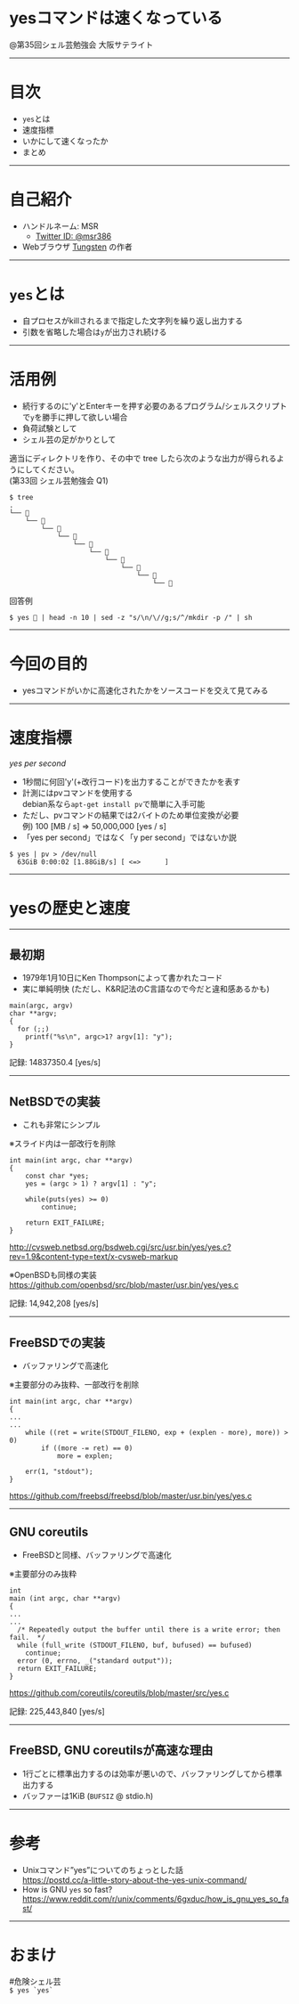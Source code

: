 # yesコマンドは速くなっている

@第35回シェル芸勉強会 大阪サテライト

---
# 目次
* `yes`とは
* 速度指標
* いかにして速くなったか
* まとめ

---
# 自己紹介

* ハンドルネーム: MSR
    * [Twitter ID: @msr386](https://twitter.com/msr386)
* Webブラウザ [Tungsten](https://app.tungsten-start.net/) の作者

---
# `yes`とは

* 自プロセスがkillされるまで指定した文字列を繰り返し出力する
* 引数を省略した場合は`y`が出力され続ける

---
# 活用例

- 続行するのに'y'とEnterキーを押す必要のあるプログラム/シェルスクリプトで`y`を勝手に押して欲しい場合
- 負荷試験として
- シェル芸の足がかりとして

適当にディレクトリを作り、その中で tree したら次のような出力が得られるようにしてください。  
(第33回 シェル芸勉強会 Q1)

```
$ tree
.
└── 💩
    └── 💩
        └── 💩
            └── 💩
                └── 💩
                    └── 💩
                        └── 💩
                            └── 💩
                                └── 💩
                                    └── 💩
```

回答例

```
$ yes 💩 | head -n 10 | sed -z "s/\n/\//g;s/^/mkdir -p /" | sh
```


---
# 今回の目的

* yesコマンドがいかに高速化されたかをソースコードを交えて見てみる

---
# 速度指標

_yes per second_

* 1秒間に何回'y'(+改行コード)を出力することができたかを表す
* 計測にはpvコマンドを使用する  
  debian系なら`apt-get install pv`で簡単に入手可能
* ただし、pvコマンドの結果では2バイトのため単位変換が必要  
  例) 100 [MB / s] => 50,000,000 [yes / s]
* 「yes per second」ではなく「y per second」ではないか説

```
$ yes | pv > /dev/null
  63GiB 0:00:02 [1.88GiB/s] [ <=>      ]
```

---

# yesの歴史と速度

---
## 最初期

* 1979年1月10日にKen Thompsonによって書かれたコード
* 実に単純明快 (ただし、K&R記法のC言語なので今だと違和感あるかも)

```
main(argc, argv)
char **argv;
{
  for (;;)
    printf("%s\n", argc>1? argv[1]: "y");
}
```

記録: 14837350.4 \[yes/s\]

---
## NetBSDでの実装

* これも非常にシンプル

※スライド内は一部改行を削除
```
int main(int argc, char **argv)
{
	const char *yes;
	yes = (argc > 1) ? argv[1] : "y";

	while(puts(yes) >= 0)
		continue;

	return EXIT_FAILURE;
}
```

http://cvsweb.netbsd.org/bsdweb.cgi/src/usr.bin/yes/yes.c?rev=1.9&content-type=text/x-cvsweb-markup

※OpenBSDも同様の実装  
https://github.com/openbsd/src/blob/master/usr.bin/yes/yes.c

記録: 14,942,208 \[yes/s\]



---
## FreeBSDでの実装

* バッファリングで高速化

※主要部分のみ抜粋、一部改行を削除
```
int main(int argc, char **argv)
{
...
...
	while ((ret = write(STDOUT_FILENO, exp + (explen - more), more)) > 0)
		if ((more -= ret) == 0)
			more = explen;

	err(1, "stdout");
}
```

https://github.com/freebsd/freebsd/blob/master/usr.bin/yes/yes.c




---
## GNU coreutils

* FreeBSDと同様、バッファリングで高速化

※主要部分のみ抜粋
```
int
main (int argc, char **argv)
{
...
...
  /* Repeatedly output the buffer until there is a write error; then fail.  */
  while (full_write (STDOUT_FILENO, buf, bufused) == bufused)
    continue;
  error (0, errno, _("standard output"));
  return EXIT_FAILURE;
}
```

https://github.com/coreutils/coreutils/blob/master/src/yes.c

記録: 225,443,840 \[yes/s\]

---
## FreeBSD, GNU coreutilsが高速な理由

* 1行ごとに標準出力するのは効率が悪いので、バッファリングしてから標準出力する
* バッファーは1KiB (`BUFSIZ` @ stdio.h)


---
# 参考

* Unixコマンド”yes”についてのちょっとした話  
https://postd.cc/a-little-story-about-the-yes-unix-command/
* How is GNU `yes` so fast?  
https://www.reddit.com/r/unix/comments/6gxduc/how_is_gnu_yes_so_fast/

---
# おまけ

\#危険シェル芸  
`` $ yes `yes` ``
